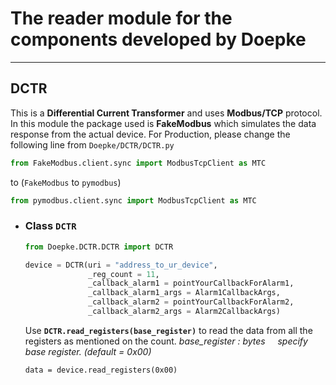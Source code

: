 # The reader module for the components developed by **Doepke** #
---
## DCTR ##
This is a **Differential Current Transformer** and uses **Modbus/TCP** protocol.
In this module the package used is **FakeModbus** which simulates the data response from the actual device.
For Production, please change the following line from `Doepke/DCTR/DCTR.py` 
```python
from FakeModbus.client.sync import ModbusTcpClient as MTC
```
to (`FakeModbus` to `pymodbus`)
```python
from pymodbus.client.sync import ModbusTcpClient as MTC
```

- ### Class `DCTR` ###
  ```python
  from Doepke.DCTR.DCTR import DCTR

  device = DCTR(uri = "address_to_ur_device", 
                _reg_count = 11,
                _callback_alarm1 = pointYourCallbackForAlarm1,
                _callback_alarm1_args = Alarm1CallbackArgs,
                _callback_alarm2 = pointYourCallbackForAlarm2,
                _callback_alarm2_args = Alarm2CallbackArgs)
  ```

  Use **`DCTR.read_registers(base_register)`** to read the data from all the registers as mentioned on the count.
  *base_register : bytes &nbsp;&nbsp;&nbsp; specify base register. (default = 0x00)*
  ```python3
  data = device.read_registers(0x00)
  ```



